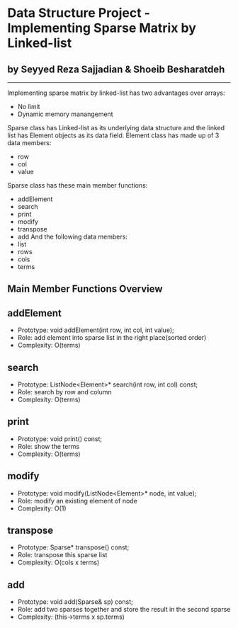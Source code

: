 # Data Structure Project - Implementing Sparse Matrix by Linked-list
## by Seyyed Reza Sajjadian & Shoeib Besharatdeh
------------------------------------------------------------------

Implementing sparse matrix by linked-list has two advantages over arrays:
- No limit 
- Dynamic memory manangement


Sparse class has Linked-list as its underlying data structure
and the linked list has Element objects as its data field.
Element class has made up of 3 data members:
- row
- col
- value


Sparse class has these main member functions:
- addElement
- search
- print
- modify
- transpose
- add 
And the following data members:
- list
- rows
- cols
- terms


## Main Member Functions Overview
## addElement
- Prototype: void addElement(int row, int col, int value);
- Role: add element into sparse list in the right place(sorted order)
- Complexity: O(terms)

## search
- Prototype: ListNode<Element<int>>* search(int row, int col) const;
- Role: search by row and column
- Complexity: O(terms)

## print
- Prototype: void print() const; 
- Role: show the terms
- Complexity: O(terms)

## modify
- Prototype: void modify(ListNode<Element<int>>* node, int value);
- Role: modify an existing element of node
- Complexity: O(1)

## transpose
- Prototype: Sparse* transpose() const;
- Role: transpose this sparse list
- Complexity: O(cols x terms)

## add
- Prototype: void add(Sparse& sp) const;
- Role: add two sparses together and store the result in the second sparse
- Complexity: (this->terms x sp.terms)